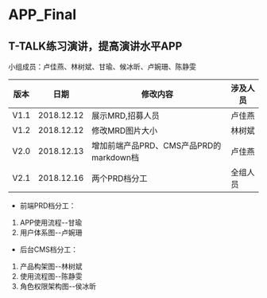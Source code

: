 # APP_Final  
## T-TALK练习演讲，提高演讲水平APP
小组成员：卢佳燕、林树斌、甘瑜、候冰昕、卢婉珊、陈静雯

版本|日期 | 修改内容 | 涉及人员
---|---|---|---
V1.1|2018.12.12 | 展示MRD,招募人员| 卢佳燕
V1.2|2018.12.12 | 修改MRD图片大小| 林树斌
V2.0|2018.12.13 | 增加前端产品PRD、CMS产品PRD的markdown档| 卢佳燕
V2.1|2018.12.16 | 两个PRD档分工| 全组人员 




* 前端PRD档分工：
1. APP使用流程--甘瑜 
2. 用户体系图--卢婉珊


* 后台CMS档分工：
1. 产品构架图--林树斌
2. 使用流程图--陈静雯
3. 角色权限架构图--侯冰昕
